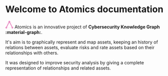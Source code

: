 # Welcome to Atomics documentation

<img width="25px" src="../img/atomics.png"> Atomics is an innovative project of **Cybersecurity Knowledge Graph :material-graph:**.

It's aim is to graphically represent and map assets, keeping an history of relations between assets, evaluate risks and rate assets based on their relationships with others.

It was designed to improve security analysis by giving a complete representation of relationships and related assets.
